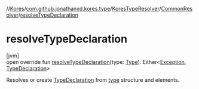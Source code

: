 //[Kores](../../../../index.md)/[com.github.jonathanxd.kores.type](../../index.md)/[KoresTypeResolver](../index.md)/[CommonResolver](index.md)/[resolveTypeDeclaration](resolve-type-declaration.md)

# resolveTypeDeclaration

[jvm]\
open override fun [resolveTypeDeclaration](resolve-type-declaration.md)(type: [Type](https://docs.oracle.com/javase/8/docs/api/java/lang/reflect/Type.html)): Either<[Exception](https://kotlinlang.org/api/latest/jvm/stdlib/kotlin/-exception/index.html), [TypeDeclaration](../../../com.github.jonathanxd.kores.base/-type-declaration/index.md)>

Resolves or create [TypeDeclaration](../../../com.github.jonathanxd.kores.base/-type-declaration/index.md) from [type](resolve-type-declaration.md) structure and elements.
